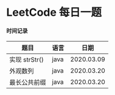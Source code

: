 # LeetCode 每日一题

#### 时间记录

| 题目 | 语言 | 日期 |
| --- | ---- | ----|
| 实现 strStr() | java | 2020.03.09 |
| 外观数列 | java | 2020.03.20|
|   最长公共前缀 | java | 2020.03.20 |
